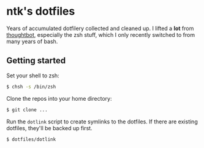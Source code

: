 ntk's dotfiles
==============

Years of accumulated dotfilery collected and cleaned up. I lifted a **lot** 
from [thoughtbot](https://github.com/thoughtbot/dotfiles), especially the zsh
stuff, which I only recently switched to from many years of bash.

Getting started
---------------

Set your shell to zsh:

```zsh
$ chsh -s /bin/zsh
```

Clone the repos into your home directory:

```zsh
$ git clone ...
```

Run the `dotlink` script to create symlinks to the dotfiles. If there are 
existing dotfiles, they'll be backed up first.

```zsh
$ dotfiles/dotlink
```
